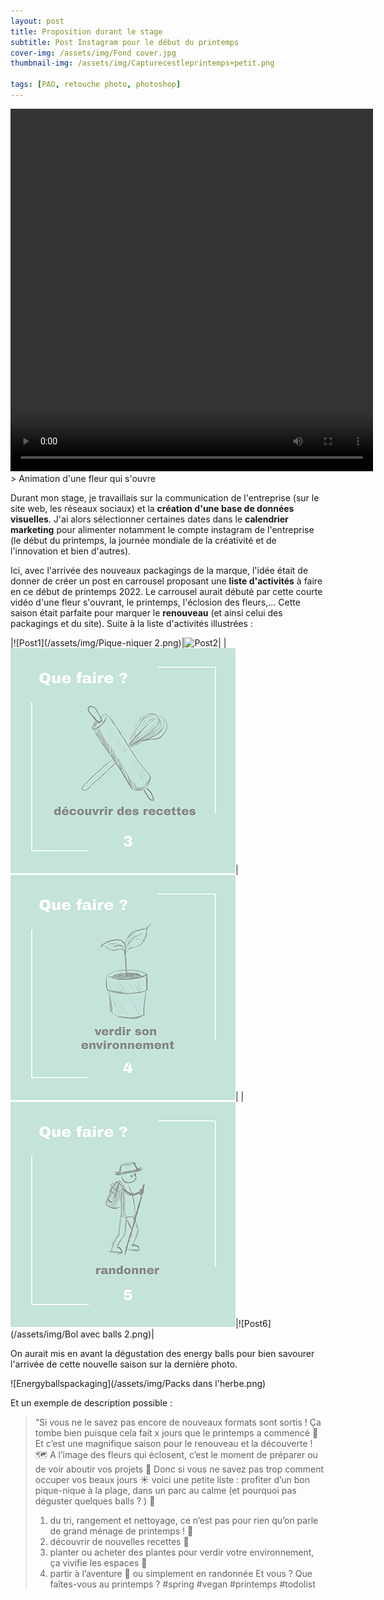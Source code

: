 ```yaml
---
layout: post
title: Proposition durant le stage
subtitle: Post Instagram pour le début du printemps
cover-img: /assets/img/Fond cover.jpg
thumbnail-img: /assets/img/Capturecestleprintemps+petit.png

tags: [PAO, retouche photo, photoshop]
---
```


<html>
<video width="580" height="580" controls>
  <source src="/assets/img/C'est le printemps1.mp4" type="video/mp4">
</video>
</html>
> Animation d'une fleur qui s'ouvre 

Durant mon stage, je travaillais sur la communication de l'entreprise (sur le site web, les réseaux sociaux) et la **création d'une base de données visuelles**.
J'ai alors sélectionner certaines dates dans le **calendrier marketing** pour alimenter notamment le compte instagram de l'entreprise (le début du printemps, la journée mondiale de la créativité et de l'innovation et bien d'autres). 

Ici, avec l'arrivée des nouveaux packagings de la marque, l'idée était de donner de créer un post en carrousel proposant une **liste d'activités** 
à faire en ce début de printemps 2022. Le carrousel aurait débuté par cette courte vidéo d'une fleur s'ouvrant, le printemps, l'éclosion des fleurs,... 
Cette saison était parfaite pour marquer le **renouveau** (et ainsi celui des packagings et du site). Suite à la liste d'activités illustrées :

|![Post1](/assets/img/Pique-niquer 2.png)|![Post2](/assets/img/Ménage.png)| 
|![Post3](/assets/img/Cuisine.png)|![Post4](/assets/img/Plantes.png)|
|![Post5](/assets/img/Randonner.png)|![Post6](/assets/img/Bol avec balls 2.png)|

On aurait mis en avant la dégustation des energy balls pour bien savourer l'arrivée de cette nouvelle saison sur la dernière photo.

![Energyballspackaging](/assets/img/Packs dans l'herbe.png)

Et un exemple de description possible : 
>“Si vous ne le savez pas encore de nouveaux formats sont sortis !
>Ça tombe bien puisque cela fait x jours que le printemps a commencé 🌼
>Et c’est une magnifique saison pour le renouveau et la découverte ! 🗺
>A l’image des fleurs qui éclosent, c’est le moment de préparer ou de voir aboutir vos projets 🚀
>Donc si vous ne savez pas trop comment occuper vos beaux jours ☀️ voici une petite liste :
>profiter d’un bon pique-nique à la plage, dans un parc au calme (et pourquoi pas déguster quelques balls ? ) 🧺
>1. du tri, rangement et nettoyage, ce n’est pas pour rien qu’on parle de grand ménage de printemps ! 🧹
>2. découvrir de nouvelles recettes 🥣
>3. planter ou acheter des plantes pour verdir votre environnement, ça vivifie les espaces 🌱
>4. partir à l’aventure 🤠 ou simplement en randonnée
>Et vous ? Que faîtes-vous au printemps ?
>#spring #vegan #printemps #todolist
